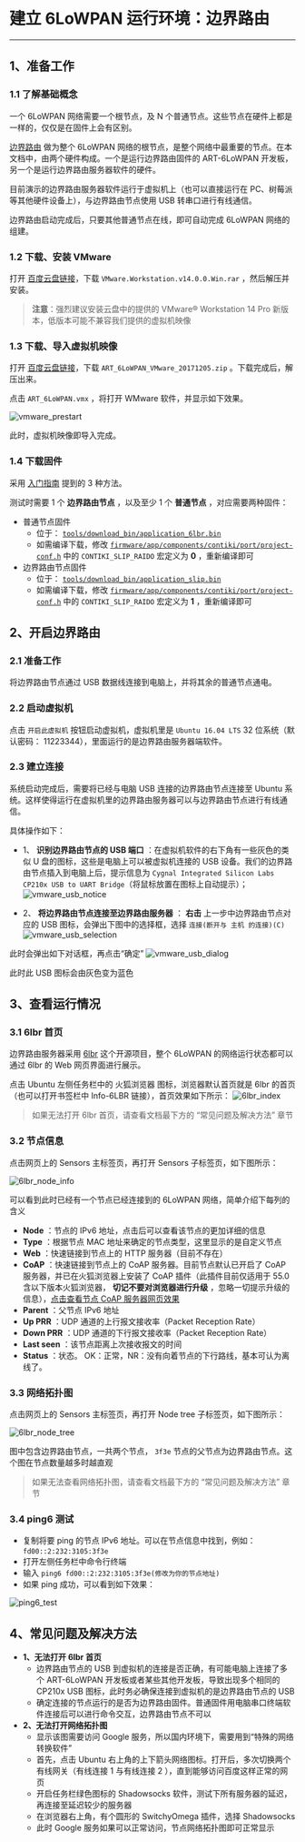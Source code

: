 # 建立 6LoWPAN 运行环境：边界路由

---

## 1、准备工作

### 1.1 了解基础概念

一个 6LoWPAN 网络需要一个根节点，及 N 个普通节点。这些节点在硬件上都是一样的，仅仅是在固件上会有区别。

[边界路由](https://baike.baidu.com/item/%E8%BE%B9%E7%95%8C%E8%B7%AF%E7%94%B1%E5%99%A8) 做为整个 6LoWPAN 网络的根节点，是整个网络中最重要的节点。在本文档中，由两个硬件构成。一个是运行边界路由固件的 ART-6LoWPAN 开发板，另一个是运行边界路由服务器软件的硬件。

目前演示的边界路由服务器软件运行于虚拟机上（也可以直接运行在 PC、树莓派等其他硬件设备上），与边界路由节点使用 USB 转串口进行有线通信。

边界路由启动完成后，只要其他普通节点在线，即可自动完成 6LoWPAN 网络的组建。

### 1.2 下载、安装 VMware

打开 [百度云盘链接](https://pan.baidu.com/s/1qX8R2nq#list/path=%2FART-6LoWPAN%2Ftools&parentPath=%2F)，下载 `VMware.Workstation.v14.0.0.Win.rar` ，然后解压并安装。

> **注意**：强烈建议安装云盘中的提供的 VMware® Workstation 14 Pro 新版本，低版本可能不兼容我们提供的虚拟机映像

### 1.3 下载、导入虚拟机映像

打开 [百度云盘链接](https://pan.baidu.com/s/1qX8R2nq#list/path=%2FART-6LoWPAN%2Fresource&parentPath=%2F)，下载 `ART_6LoWPAN_VMware_20171205.zip` 。下载完成后，解压出来。

点击 `ART_6LoWPAN.vmx` ，将打开 WMware 软件，并显示如下效果。

![vmware_prestart](https://raw.githubusercontent.com/ART-6LoWPAN/art-6lowpan/master/docs/zh/images/vmware_prestart.png)

此时，虚拟机映像即导入完成。

### 1.4 下载固件

采用 [入门指南](https://github.com/ART-6LoWPAN/art-6lowpan/blob/master/docs/zh/getting_started_guide.md#3固件下载) 提到的 3 种方法。

测试时需要 1 个 **边界路由节点** ，以及至少 1 个 **普通节点** ，对应需要两种固件：

- 普通节点固件
    - 位于： [`tools/download_bin/application_6lbr.bin`](https://github.com/ART-6LoWPAN/art-6lowpan/blob/master/tools/download_bin/application_6lbr.bin)
    - 如需编译下载，修改 [`firmware/app/components/contiki/port/project-conf.h`](https://github.com/ART-6LoWPAN/art-6lowpan/blob/master/firmware/app/components/contiki/port/project-conf.h) 中的 `CONTIKI_SLIP_RAIDO` 宏定义为 **0** ，重新编译即可
- 边界路由节点固件
    - 位于： [`tools/download_bin/application_slip.bin`](https://github.com/ART-6LoWPAN/art-6lowpan/blob/master/tools/download_bin/application_slip.bin)
    - 如需编译下载，修改 [`firmware/app/components/contiki/port/project-conf.h`](https://github.com/ART-6LoWPAN/art-6lowpan/blob/master/firmware/app/components/contiki/port/project-conf.h) 中的 `CONTIKI_SLIP_RAIDO` 宏定义为 **1** ，重新编译即可

## 2、开启边界路由

### 2.1 准备工作

将边界路由节点通过 USB 数据线连接到电脑上，并将其余的普通节点通电。

### 2.2 启动虚拟机

点击 `开启此虚拟机` 按钮启动虚拟机，虚拟机里是 `Ubuntu 16.04 LTS` 32 位系统（默认密码： 11223344），里面运行的是边界路由服务器端软件。

### 2.3 建立连接

系统启动完成后，需要将已经与电脑 USB 连接的边界路由节点连接至 Ubuntu 系统。这样使得运行在虚拟机里的边界路由服务器可以与边界路由节点进行有线通信。

具体操作如下：

- 1、 **识别边界路由节点的 USB 端口** ：在虚拟机软件的右下角有一些灰色的类似 U 盘的图标，这些是电脑上可以被虚拟机连接的 USB 设备。我们的边界路由节点插入到电脑上后，提示信息为 `Cygnal Integrated Silicon Labs CP210x USB to UART Bridge`（将鼠标放置在图标上自动提示）；
![vmware_usb_notice](https://raw.githubusercontent.com/ART-6LoWPAN/art-6lowpan/master/docs/zh/images/vmware_usb_notice.png)

- 2、 **将边界路由节点连接至边界路由服务器** ： **右击** 上一步中边界路由节点对应的 USB 图标，会弹出下图中的选择框，选择 `连接(断开与 主机 的连接)(C)`
![vmware_usb_selection](https://raw.githubusercontent.com/ART-6LoWPAN/art-6lowpan/master/docs/zh/images/vmware_usb_selection.png)

此时会弹出如下对话框，再点击“确定”
![vmware_usb_dialog](https://raw.githubusercontent.com/ART-6LoWPAN/art-6lowpan/master/docs/zh/images/vmware_usb_dialog.png)

此时此 USB 图标会由灰色变为蓝色

## 3、查看运行情况

### 3.1 6lbr 首页

边界路由服务器采用 [6lbr](https://github.com/cetic/6lbr) 这个开源项目，整个 6LoWPAN 的网络运行状态都可以通过 6lbr 的 Web 网页界面进行展示。

点击 Ubuntu 左侧任务栏中的 火狐浏览器 图标，浏览器默认首页就是 6lbr 的首页（也可以打开书签栏中 Info-6LBR 链接），首页效果如下所示：
![6lbr_index](https://raw.githubusercontent.com/ART-6LoWPAN/art-6lowpan/master/docs/zh/images/6lbr_index.png)

> 如果无法打开 6lbr 首页，请查看文档最下方的 “常见问题及解决方法” 章节

### 3.2 节点信息

点击网页上的 Sensors 主标签页，再打开 Sensors 子标签页，如下图所示： 

![6lbr_node_info](https://raw.githubusercontent.com/ART-6LoWPAN/art-6lowpan/master/docs/zh/images/6lbr_node_info.png)

可以看到此时已经有一个节点已经连接到的 6LoWPAN 网络，简单介绍下每列的含义

- **Node** ：节点的 IPv6 地址，点击后可以查看该节点的更加详细的信息
- **Type** ：根据节点 MAC 地址来确定的节点类型，这里显示的是自定义节点
- **Web** ：快速链接到节点上的 HTTP 服务器（目前不存在）
- **CoAP** ：快速链接到节点上的 CoAP 服务器。目前节点默认已开启了 CoAP 服务器，并已在火狐浏览器上安装了 CoAP 插件（此插件目前仅适用于 55.0 含以下版本火狐浏览器， **切记不要对浏览器进行升级** ，忽略一切提示升级的信息），[点击查看节点 CoAP 服务器网页效果](https://raw.githubusercontent.com/ART-6LoWPAN/art-6lowpan/master/docs/zh/images/node_coap_server.png)
- **Parent** ：父节点 IPv6 地址
- **Up PRR** ：UDP 通道的上行报文接收率（Packet Reception Rate）
- **Down PRR** ：UDP 通道的下行报文接收率（Packet Reception Rate）
- **Last seen** ：该节点距离上次接收报文的时间
- **Status** ：状态。 OK：正常，NR：没有向着节点的下行路线，基本可认为离线了。

### 3.3 网络拓扑图

点击网页上的 Sensors 主标签页，再打开 Node tree 子标签页，如下图所示： 

![6lbr_node_tree](https://raw.githubusercontent.com/ART-6LoWPAN/art-6lowpan/master/docs/zh/images/6lbr_node_tree.png)

图中包含边界路由节点，一共两个节点， `3f3e` 节点的父节点为边界路由节点。这个图在节点数量越多时越直观

> 如果无法查看网络拓扑图，请查看文档最下方的 “常见问题及解决方法” 章节

### 3.4 ping6 测试

- 复制将要 ping 的节点 IPv6 地址。可以在节点信息中找到，例如： `fd00::2:232:3105:3f3e`
- 打开左侧任务栏中命令行终端
- 输入 `ping6 fd00::2:232:3105:3f3e(修改为你的节点地址)`
- 如果 ping 成功，可以看到如下效果：

![ping6_test](https://raw.githubusercontent.com/ART-6LoWPAN/art-6lowpan/master/docs/zh/images/ping6_test.png)

## 4、常见问题及解决方法

- **1、无法打开 6lbr 首页**
    - 边界路由节点的 USB 到虚拟机的连接是否正确，有可能电脑上连接了多个 ART-6LoWPAN 开发板或者某些其他开发板，导致出现多个相同的 CP210x USB 图标，此时务必确保连接到虚拟机的是边界路由节点的 USB 
    - 确定连接的节点运行的是否为边界路由固件。普通固件用电脑串口终端软件连接后可以进行命令交互，边界路由节点不可以
- **2、无法打开网络拓扑图**
    - 显示该图需要访问 Google 服务，所以国内环境下，需要用到“特殊的网络转换软件”
    - 首先，点击 Ubuntu 右上角的上下箭头网络图标。打开后，多次切换两个有线网关（有线连接 1 与有线连接 2 ），直到能够访问百度这样正常的网页
    - 开启任务栏绿色图标的 Shadowsocks 软件，测试下所有服务器的延迟，再连接至延迟较少的服务器
    - 在浏览器右上角，有个圆形的 SwitchyOmega 插件，选择 Shadowsocks
    - 此时 Google 服务如果可以正常访问，节点网络拓扑图即可正常显示
